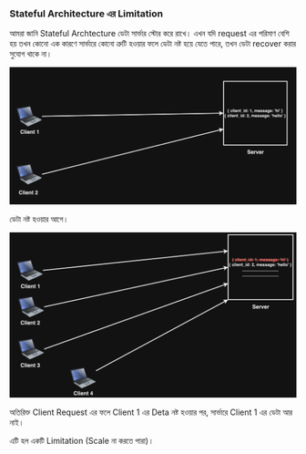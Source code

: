 ### Stateful Architecture এর Limitation

আমরা জানি Stateful Archtecture ডেটা সার্ভার স্টোর করে রাখে। এখন যদি request এর পরিমাণ বেশি হয় তখন কোনো এক কারণে সার্ভারে কোনো ত্রুটি হওয়ার ফলে ডেটা নষ্ট হয়ে যেতে পারে, তখন ডেটা recover করার সুযোগ থাকে না।

<p align="center">
  <img src="./images/stateful-1.png" alt="Stateful pic">
</p>

ডেটা নষ্ট হওয়ার আগে।

<p align="center">
  <img src="./images/stateful-2.png" alt="Stateful pic">
</p>

অতিরিক্ত Client Request এর ফলে Client 1 এর Deta নষ্ট হওয়ার পর, সার্ভারে Client 1 এর ডেটা আর নাই।

এটি হল একটি Limitation (Scale না করতে পারা)।
